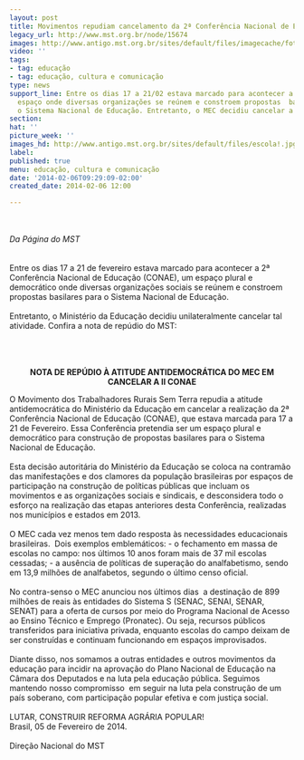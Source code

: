 ```yaml
---
layout: post
title: Movimentos repudiam cancelamento da 2ª Conferência Nacional de Educação
legacy_url: http://www.mst.org.br/node/15674
images: http://www.antigo.mst.org.br/sites/default/files/imagecache/foto_destaque/escola!.jpg
video: ''
tags:
- tag: educação
- tag: educação, cultura e comunicação
type: news
support_line: Entre os dias 17 a 21/02 estava marcado para acontecer a 2ª Conae, um
  espaço onde diversas organizações se reúnem e constroem propostas  basilares para
  o Sistema Nacional de Educação. Entretanto, o MEC decidiu cancelar a atividade.
section: 
hat: ''
picture_week: ''
images_hd: http://www.antigo.mst.org.br/sites/default/files/escola!.jpg
label: 
published: true
menu: educação, cultura e comunicação
date: '2014-02-06T09:29:09-02:00'
created_date: 2014-02-06 12:00

---
```

<p style="text-align: left;"><br><br><em>Da Página do MST<br></em><br><br>Entre os dias 17 a 21 de fevereiro estava marcado para acontecer a 2ª  Conferência Nacional de Educação (CONAE), um espaço plural e democrático  onde diversas organizações sociais se reúnem e constroem propostas  basilares para o Sistema Nacional de Educação.<br><br>Entretanto, o Ministério da Educação decidiu unilateralmente cancelar tal atividade. Confira a nota de repúdio do MST:&nbsp;</p><p style="text-align: center;"><br><br><br><strong>NOTA DE REPÚDIO À ATITUDE ANTIDEMOCRÁTICA DO MEC EM CANCELAR A II CONAE<br></strong></p><p style="text-align: left;">O Movimento dos Trabalhadores Rurais Sem Terra repudia a atitude antidemocrática do Ministério da Educação em cancelar a realização da 2ª Conferência Nacional de Educação (CONAE), que estava marcada para 17 a 21 de Fevereiro. Essa Conferência pretendia ser um espaço plural e democrático para construção de propostas basilares para o Sistema Nacional de Educação.<br><br>Esta decisão autoritária do Ministério da Educação se coloca na contramão das manifestações e dos clamores da população brasileiras por espaços de participação na construção de políticas públicas que incluam os movimentos e as organizações sociais e sindicais, e desconsidera todo o esforço na realização das etapas anteriores desta Conferência, realizadas nos municípios e estados em 2013. <br><br>O MEC cada vez menos tem dado resposta às necessidades educacionais brasileiras.&nbsp; Dois exemplos emblemáticos: - o fechamento em massa de escolas no campo: nos últimos 10 anos foram mais de 37 mil escolas cessadas; - a ausência de políticas de superação do analfabetismo, sendo em 13,9 milhões de analfabetos, segundo o último censo oficial. <br><br>No contra-senso o MEC anunciou nos últimos dias&nbsp; a destinação de 899 milhões de reais às entidades do Sistema S (SENAC, SENAI, SENAR, SENAT) para a oferta de cursos por meio do Programa Nacional de Acesso ao Ensino Técnico e Emprego (Pronatec). Ou seja, recursos públicos transferidos para iniciativa privada, enquanto escolas do campo deixam de ser construídas e continuam funcionando em espaços improvisados.&nbsp; <br><br>Diante disso, nos somamos a outras entidades e outros movimentos da educação para incidir na aprovação do Plano Nacional de Educação na Câmara dos Deputados e na luta pela educação pública. Seguimos mantendo nosso compromisso&nbsp; em seguir na luta pela construção de um país soberano, com participação popular efetiva e com justiça social. <br><br>LUTAR, CONSTRUIR REFORMA AGRÁRIA POPULAR! <br>Brasil, 05 de Fevereiro de 2014.<br><br>Direção Nacional do MST<br>&nbsp;</p>
